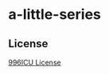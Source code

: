 # a-little-series

License
---
[996ICU License](https://github.com/996icu/996.ICU/blob/master/LICENSE)  
